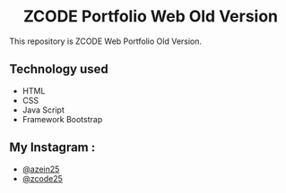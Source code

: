 <h1 align="center">ZCODE Portfolio Web Old Version</h1>
This repository is ZCODE Web Portfolio Old Version.

## Technology used
- HTML
- CSS
- Java Script
- Framework Bootstrap

## My Instagram :
- [@azein25](https://www.instagram.com/azein25/) 
- [@zcode25](https://www.instagram.com/zcode25/)
